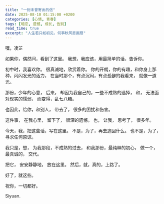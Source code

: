 ```yaml
---
title: "一封未曾寄出的信"
date: 2025-08-10 01:15:00 +0200
categories: [心情, 青春]
tags: [暗恋, 遗憾, 成长, 告别]
read_time: true
excerpt: "人生若只如初见，何事秋风悲画扇"
---
```


嘿，凌芷

如果你，偶然间，看到了这里。
我想，我应该，用最简单的话，告诉你。

初中时，我喜欢你。
很真诚地，欣赏着你。
你的开朗，你的有趣，和你身上那种，闪闪发光的活力，
在当时那个，有点沉闷，有点孤僻的我看来，
就像一道光。

那份，少年的心意，
后来，
却因为我自己的，一些不成熟的选择，
和，
无法面对现实的懦弱，
而变得，乱七八糟。

也因此，给你，和别人，
带去了，
很多的困扰和伤害。

这件事，
在我心里，
留下了，
很深的遗憾。
也，
让我，
思考了，
很多年。

今天，我，把这些话，写在这里。
不是，为了，再去追回什么。
也不是，为了，寻求任何原谅。

我只是，想，
为我那段，不成熟的过去，
和我那份，最纯粹的初心，
做一个，
最真诚的，
交代。

把它，
安安静静地，
放在这里。
然后，就，真的，上路了。

好了，就这些。

祝你，一切都好。

Siyuan.